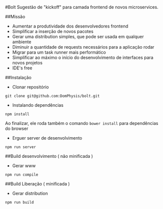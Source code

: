 #Bolt
Sugestão de "kickoff" para camada frontend de novos microservices.

##Missão
- Aumentar a produtividade dos desenvolvedores frontend
- Simplificar a inserção de novos pacotes
- Gerar uma distribution simples, que pode ser usada em qualquer ambiente
- Diminuir a quantidade de requests necessários para a aplicação rodar
- Migrar para um task runner mais performático
- Simplificar ao máximo o início do desenvolvimento de interfaces
para novos projetos
- IDE's free

##Instalação
- Clonar repositório

```
git clone git@github.com:DomPhysis/bolt.git
```

- Instalando dependências

```npm install```

Ao finalizar, ele roda também o comando ```bower install``` para dependências do browser

- Erguer server de desenvolvimento

```npm run server```

##Build desenvolvimento ( não minificada )
- Gerar www

```npm run compile```

##Build Liberação ( minificada )
- Gerar distribution

```npm run build```
